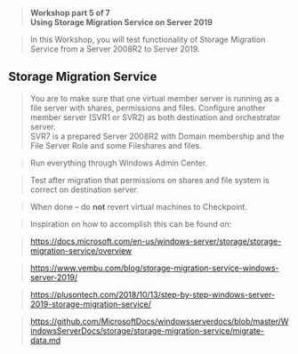 >   **Workshop part 5 of 7**  
>   **Using Storage Migration Service on Server 2019**

>   In this Workshop, you will test functionality of Storage Migration Service
>   from a Server 2008R2 to Server 2019.

Storage Migration Service
-------------------------

>   You are to make sure that one virtual member server is running as a file
>   server with shares, permissions and files. Configure another member server
>   (SVR1 or SVR2) as both destination and orchestrator server.  
>   SVR7 is a prepared Server 2008R2 with Domain membership and the File Server
>   Role and some Fileshares and files.

>   Run everything through Windows Admin Center.

>   Test after migration that permissions on shares and file system is correct
>   on destination server.

>   When done – do **not** revert virtual machines to Checkpoint.

>   Inspiration on how to accomplish this can be found on:

>   <https://docs.microsoft.com/en-us/windows-server/storage/storage-migration-service/overview>

>   <https://www.vembu.com/blog/storage-migration-service-windows-server-2019/>

>   <https://plusontech.com/2018/10/13/step-by-step-windows-server-2019-storage-migration-service/>

>   <https://github.com/MicrosoftDocs/windowsserverdocs/blob/master/WindowsServerDocs/storage/storage-migration-service/migrate-data.md>
